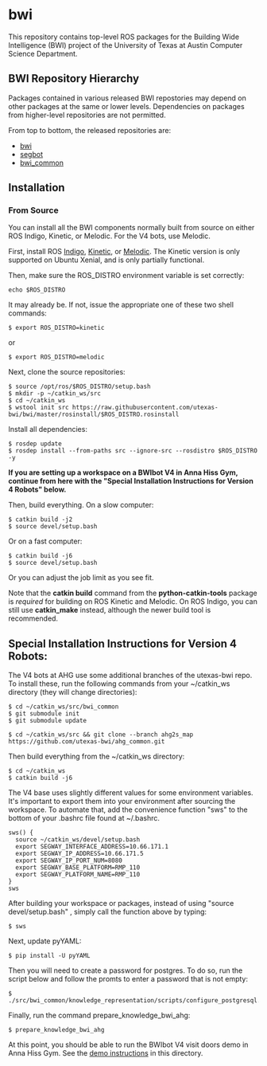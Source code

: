 # bwi

This repository contains top-level ROS packages for the Building Wide
Intelligence (BWI) project of the University of Texas at Austin
Computer Science Department.

## BWI Repository Hierarchy

Packages contained in various released BWI repostories may depend on
other packages at the same or lower levels.  Dependencies on packages
from higher-level repositories are not permitted.

From top to bottom, the released repositories are:

 * [bwi](http://wiki.ros.org/bwi)
 * [segbot](http://wiki.ros.org/segbot)
 * [bwi_common](http://wiki.ros.org/bwi_common)

## Installation

### From Source

You can install all the BWI components normally built from source on
either ROS Indigo, Kinetic, or Melodic.  For the V4 bots, use Melodic.

First, install ROS
[Indigo](http://wiki.ros.org/indigo/Installation/Ubuntu),
[Kinetic](http://wiki.ros.org/kinetic/Installation/Ubuntu), or
[Melodic](http://wiki.ros.org/melodic/Installation/Ubuntu).
The Kinetic version is only supported on Ubuntu Xenial, and is
only partially functional.

Then, make sure the ROS_DISTRO environment variable is set correctly:

```
echo $ROS_DISTRO
```

It may already be.  If not, issue the appropriate one of these two
shell commands:

```
$ export ROS_DISTRO=kinetic
```
or
```
$ export ROS_DISTRO=melodic
```

Next, clone the source repositories:
```
$ source /opt/ros/$ROS_DISTRO/setup.bash
$ mkdir -p ~/catkin_ws/src
$ cd ~/catkin_ws
$ wstool init src https://raw.githubusercontent.com/utexas-bwi/bwi/master/rosinstall/$ROS_DISTRO.rosinstall
```

Install all dependencies:
```
$ rosdep update
$ rosdep install --from-paths src --ignore-src --rosdistro $ROS_DISTRO -y
```


**If you are setting up a workspace on a BWIbot V4 in Anna Hiss Gym, continue from here with the "Special Installation Instructions for Version 4 Robots" below.**


Then, build everything. On a slow computer:
```
$ catkin build -j2 
$ source devel/setup.bash
```

Or on a fast computer:
```
$ catkin build -j6 
$ source devel/setup.bash
```
Or you can adjust the job limit as you see fit.


Note that the **catkin build** command from the **python-catkin-tools**
package is *required* for building on ROS Kinetic and Melodic. On ROS Indigo, you
can still use **catkin_make** instead, although the newer build tool
is recommended.


## Special Installation Instructions for Version 4 Robots:

The V4 bots at AHG use some additional branches of the utexas-bwi repo.  To install these, run the following commands from your ~/catkin_ws directory (they will change directories):

```
$ cd ~/catkin_ws/src/bwi_common
$ git submodule init
$ git submodule update

$ cd ~/catkin_ws/src && git clone --branch ahg2s_map https://github.com/utexas-bwi/ahg_common.git
```

Then build everything from the ~/catkin_ws directory:
```
$ cd ~/catkin_ws
$ catkin build -j6
```

The V4 base uses slightly different values for some environment variables. It's important to export them into your environment after sourcing the workspace. To automate that, add the convenience function "sws" to the bottom of your .bashrc file found at ~/.bashrc.
```
sws() {
  source ~/catkin_ws/devel/setup.bash
  export SEGWAY_INTERFACE_ADDRESS=10.66.171.1
  export SEGWAY_IP_ADDRESS=10.66.171.5
  export SEGWAY_IP_PORT_NUM=8080
  export SEGWAY_BASE_PLATFORM=RMP_110
  export SEGWAY_PLATFORM_NAME=RMP_110
}
sws
```
After building your workspace or packages, instead of using "source devel/setup.bash" , simply call the function above by typing:
```
$ sws
```

Next, update pyYAML:
```
$ pip install -U pyYAML
```

Then you will need to create a password for postgres.  To do so, run the script below and follow the promts to enter a password that is not empty:
```
$ ./src/bwi_common/knowledge_representation/scripts/configure_postgresql.sh
```

Finally, run the command prepare_knowledge_bwi_ahg:
```
$ prepare_knowledge_bwi_ahg
```

At this point, you should be able to run the BWIbot V4 visit doors demo in Anna Hiss Gym.  See the [demo instructions](https://github.com/utexas-bwi/bwi/blob/master/demo_v4.md) in this directory.
